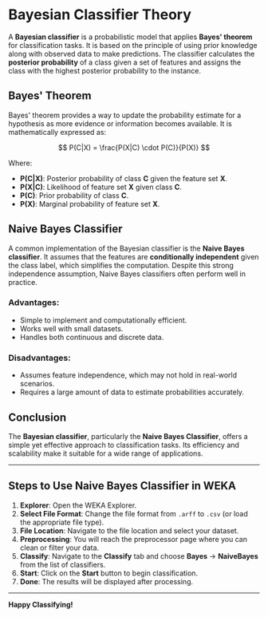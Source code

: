 # Bayesian Classifier Theory

A **Bayesian classifier** is a probabilistic model that applies **Bayes' theorem** for classification tasks. It is based on the principle of using prior knowledge along with observed data to make predictions. The classifier calculates the **posterior probability** of a class given a set of features and assigns the class with the highest posterior probability to the instance.

## Bayes' Theorem

Bayes' theorem provides a way to update the probability estimate for a hypothesis as more evidence or information becomes available. It is mathematically expressed as:

$$ P(C|X) = \frac{P(X|C) \cdot P(C)}{P(X)} $$

Where:
- **P(C|X)**: Posterior probability of class **C** given the feature set **X**.
- **P(X|C)**: Likelihood of feature set **X** given class **C**.
- **P(C)**: Prior probability of class **C**.
- **P(X)**: Marginal probability of feature set **X**.

## Naive Bayes Classifier

A common implementation of the Bayesian classifier is the **Naive Bayes classifier**. It assumes that the features are **conditionally independent** given the class label, which simplifies the computation. Despite this strong independence assumption, Naive Bayes classifiers often perform well in practice.

### Advantages:
- Simple to implement and computationally efficient.
- Works well with small datasets.
- Handles both continuous and discrete data.

### Disadvantages:
- Assumes feature independence, which may not hold in real-world scenarios.
- Requires a large amount of data to estimate probabilities accurately.

## Conclusion

The **Bayesian classifier**, particularly the **Naive Bayes Classifier**, offers a simple yet effective approach to classification tasks. Its efficiency and scalability make it suitable for a wide range of applications.

---

## Steps to Use Naive Bayes Classifier in WEKA

1. **Explorer**: Open the WEKA Explorer.
2. **Select File Format**: Change the file format from `.arff` to `.csv` (or load the appropriate file type).
3. **File Location**: Navigate to the file location and select your dataset.
4. **Preprocessing**: You will reach the preprocessor page where you can clean or filter your data.
5. **Classify**: Navigate to the **Classify** tab and choose **Bayes** -> **NaiveBayes** from the list of classifiers.
6. **Start**: Click on the **Start** button to begin classification.
7. **Done**: The results will be displayed after processing.

---

**Happy Classifying!**
